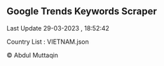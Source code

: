 

## Google Trends Keywords Scraper 
 
Last Update 29-03-2023 , 18:52:42

Country List :
VIETNAM.json



© Abdul Muttaqin 
